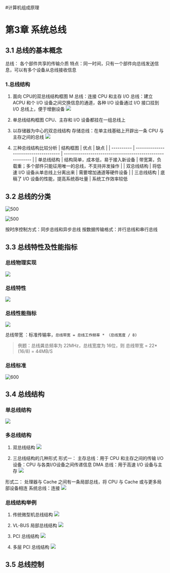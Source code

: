 #计算机组成原理

# 第3章 系统总线
## 3.1 总线的基本概念
总线： 各个部件共享的传输介质
特点：同一时间，只有一个部件向总线发送信息，可以有多个设备从总线接收信息
### 1.总线结构
1. 面向 CPU的双总线结构框图
M 总线：连接 CPU 和主存
I/O 总线：建立 ACPU 和个 I/O 设备之间交换信息的通道，各种 I/O 设备通过 I/O 接口挂到 I/O 
        总线上，便于增删设备
![](https://raw.githubusercontent.com/Anlieh/PicBucket/master/20220915142137.png)

2. 单总线结构框图
CPU、主存和 I/O 设备都挂在一组总线上

3. 以存储器为中心的双总线结构
存储总线：在单主线基础上开辟出一条 CPU 与主存之间的总线
![](https://raw.githubusercontent.com/Anlieh/PicBucket/master/20220915140943.png)

4. 三种总线结构比较分析
| 结构框图   | 优点                                  | 缺点                                                       |
| ---------- | ------------------------------------- | ---------------------------------------------------------- |
| 单总线结构 | 结构简单，成本低，易于接入新设备      | 带宽第，负载重；多个部件只能征用唯一的总线，不支持并发操作 |
| 双总线结构 | 将低速 I/O 设备从单总线上分离出来     | 需要增加通道等硬件设备                                     |
| 三总线结构 | 底稿了 I/O 设备的性能，提高系统吞吐量 | 系统工作效率较低

## 3.2 总线的分类

![500](https://raw.githubusercontent.com/Anlieh/PicBucket/master/20220915143336.png)

![500](https://raw.githubusercontent.com/Anlieh/PicBucket/master/20220915143409.png)

按时序控制方式：同步总线和异步总线
按数据传输格式：并行总线和串行总线

## 3.3 总线特性及性能指标
### 总线物理实现
![](https://raw.githubusercontent.com/Anlieh/PicBucket/master/20220915144357.png)

### 总线特性
![](https://raw.githubusercontent.com/Anlieh/PicBucket/master/20220915144417.png)

### 总线性能指标

![](https://raw.githubusercontent.com/Anlieh/PicBucket/master/20220915144427.png)

总线带宽 ：标准传输率，`总线带宽 = 总线工作频率 * （总线宽度 / 8)` 

> 例题：总线龚总频率为 22MHz，总线宽度为 16位，则 总线带宽 = 22*(16/8) = 44MB/S

### 总线标准
![600](https://raw.githubusercontent.com/Anlieh/PicBucket/master/20220915144837.png)

## 3.4 总线结构
### 单总线结构
![](https://raw.githubusercontent.com/Anlieh/PicBucket/master/20220915170424.png)


### 多总线结构
1. 双总线结构
![](https://raw.githubusercontent.com/Anlieh/PicBucket/master/20220915170607.png)

2. 三总线结构的几种形式
形式一：
	主存总线：用于 CPU 和主存之间的传输
	I/O 设备：CPU 与各类I/O设备之间传递信息
	DMA 总线：用于高速 I/O 设备与主存
	![](https://raw.githubusercontent.com/Anlieh/PicBucket/master/20220915170638.png)

形式二：
	处理器与 Cache 之间有一条局部总线，将 CPU 与 Cache 或与更多局部设备相连
	系统总线：连接
![](https://raw.githubusercontent.com/Anlieh/PicBucket/master/20220915170658.png)


### 总线结构举例
1. 传统微型机总线结构
   ![](https://raw.githubusercontent.com/Anlieh/PicBucket/master/20220921165254.png)


2. VL-BUS 局部总线结构
   ![](https://raw.githubusercontent.com/Anlieh/PicBucket/master/20220921165243.png)


3. PCI 总线结构
   ![](https://raw.githubusercontent.com/Anlieh/PicBucket/master/20220921165159.png)


4. 多层 PCI 总线结构
   ![](https://raw.githubusercontent.com/Anlieh/PicBucket/master/20220921165137.png)


## 3.5 总线控制


